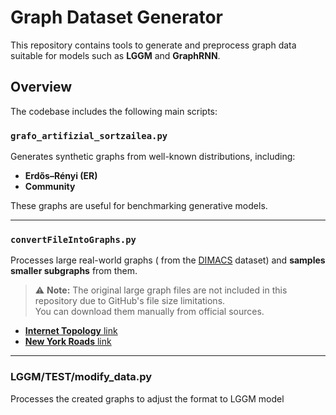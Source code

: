 # Graph Dataset Generator

This repository contains tools to generate and preprocess graph data suitable for models such as **LGGM** and **GraphRNN**.

## Overview

The codebase includes the following main scripts:

### `grafo_artifizial_sortzailea.py`

Generates synthetic graphs from well-known distributions, including:

- **Erdős–Rényi (ER)**
- **Community**

These graphs are useful for benchmarking generative models.

---

### `convertFileIntoGraphs.py`

Processes large real-world graphs ( from the [DIMACS](https://dimacs.rutgers.edu/programs/challenge/) dataset) and **samples smaller subgraphs** from them. 

> ⚠️ **Note:** The original large graph files are not included in this repository due to GitHub's file size limitations.  
You can download them manually from official sources.

- [**Internet Topology** link](https://snap.stanford.edu/data/as-Skitter.html)
- [**New York Roads** link](http://www.dis.uniroma1.it/~challenge9/download.shtml)

---

### LGGM/TEST/modify_data.py
Processes the created graphs to adjust the format to LGGM model 

